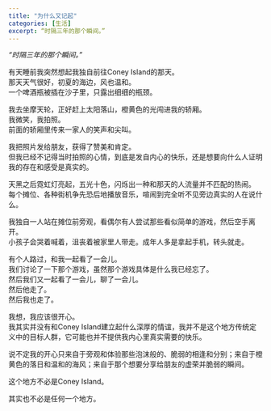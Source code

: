 ```yaml
---
title: "为什么又记起"
categories: [生活]
excerpt: “时隔三年的那个瞬间。”
---
```


*“时隔三年的那个瞬间。”*


有天睡前我突然想起我独自前往Coney Island的那天。  
那天天气很好，初夏的海边，风也温和。  
一个啤酒瓶被插在沙子里，只露出细细的瓶颈。  
  
我去坐摩天轮，正好赶上太阳落山，橙黄色的光闯进我的轿厢。  
我微笑，我拍照。  
前面的轿厢里传来一家人的笑声和尖叫。  

我把照片发给朋友，获得了赞美和肯定。  
但我已经不记得当时拍照的心情，到底是发自内心的快乐，还是想要向什么人证明我的存在和感受是真实的。  
  
天黑之后霓虹灯亮起，五光十色，闪烁出一种和那天的人流量并不匹配的热闹。  
每个摊位、各种街机争先恐后地播放音乐，喧闹到完全听不见旁边真实的人在说什么。  

我独自一人站在摊位前旁观，看偶尔有人尝试那些看似简单的游戏，然后空手离开。  
小孩子会哭着喊着，沮丧着被家里人带走。成年人多是拿起手机，转头就走。  
  
有个人路过，和我一起看了一会儿。  
我们讨论了一下那个游戏，虽然那个游戏具体是什么我已经忘了。  
然后我们又一起看了一会儿，聊了一会儿。  
然后他走了。  
然后我也走了。  
  
我想，我应该很开心。  
我其实并没有和Coney Island建立起什么深厚的情谊，我并不是这个地方传统定义中的目标人群，它可能也并不提供我内心里真实需要的快乐。  

说不定我的开心只来自于旁观和体验那些泡沫般的、脆弱的相逢和分别；来自于橙黄色的落日和温和的海风；来自于那个想要分享给朋友的虚荣并脆弱的瞬间。  
  
这个地方不必是Coney Island。  

其实也不必是任何一个地方。  